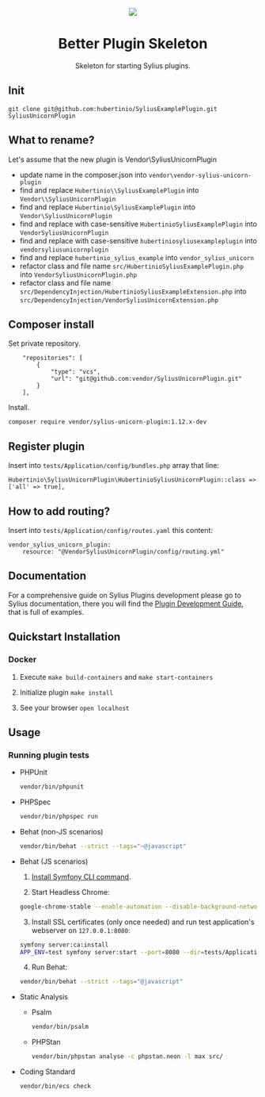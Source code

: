 <p align="center">
    <a href="https://sylius.com" target="_blank">
        <img src="https://demo.sylius.com/assets/shop/img/logo.png" />
    </a>
</p>

<h1 align="center">Better Plugin Skeleton</h1>

<p align="center">Skeleton for starting Sylius plugins.</p>

## Init

```
git clone git@github.com:hubertinio/SyliusExamplePlugin.git SyliusUnicornPlugin
```

## What to rename?

Let's assume that the new plugin is Vendor\SyliusUnicornPlugin

- update name in the composer.json into `vendor\vendor-sylius-unicorn-plugin`
- find and replace `Hubertinio\\SyliusExamplePlugin` into `Vendor\\SyliusUnicornPlugin`
- find and replace `Hubertinio\SyliusExamplePlugin` into `Vendor\SyliusUnicornPlugin`
- find and replace with case-sensitive `HubertinioSyliusExamplePlugin` into `VendorSyliusUnicornPlugin`
- find and replace with case-sensitive `hubertiniosyliusexampleplugin` into `vendorsyliusunicornplugin`
- find and replace `hubertinio_sylius_example` into `vendor_sylius_unicorn`
- refactor class and file name `src/HubertinioSyliusExamplePlugin.php` into `VendorSyliusUnicornPlugin.php` 
- refactor class and file name `src/DependencyInjection/HubertinioSyliusExampleExtension.php` into `src/DependencyInjection/VendorSyliusUnicornExtension.php`


## Composer install

Set private repository.

```
    "repositories": [
        {
            "type": "vcs",
            "url": "git@github.com:vendor/SyliusUnicornPlugin.git"
        }
    ],
```

Install.

```
composer require vendor/sylius-unicorn-plugin:1.12.x-dev
```


## Register plugin

Insert into `tests/Application/config/bundles.php` array that line:

```
Hubertinio\SyliusUnicornPlugin\HubertinioSyliusUnicornPlugin::class => ['all' => true],
```

## How to add routing?

Insert into `tests/Application/config/routes.yaml` this content:

```
vendor_sylius_unicorn_plugin:
    resource: "@VendorSyliusUnicornPlugin/config/routing.yml"
```

## Documentation

For a comprehensive guide on Sylius Plugins development please go to Sylius documentation,
there you will find the <a href="https://docs.sylius.com/en/latest/plugin-development-guide/index.html">Plugin Development Guide</a>, that is full of examples.

## Quickstart Installation

### Docker

1. Execute `make build-containers` and `make start-containers`

2. Initialize plugin `make install`

3. See your browser `open localhost`

## Usage

### Running plugin tests

  - PHPUnit

    ```bash
    vendor/bin/phpunit
    ```

  - PHPSpec

    ```bash
    vendor/bin/phpspec run
    ```

  - Behat (non-JS scenarios)

    ```bash
    vendor/bin/behat --strict --tags="~@javascript"
    ```

  - Behat (JS scenarios)
 
    1. [Install Symfony CLI command](https://symfony.com/download).
 
    2. Start Headless Chrome:
    
      ```bash
      google-chrome-stable --enable-automation --disable-background-networking --no-default-browser-check --no-first-run --disable-popup-blocking --disable-default-apps --allow-insecure-localhost --disable-translate --disable-extensions --no-sandbox --enable-features=Metal --headless --remote-debugging-port=9222 --window-size=2880,1800 --proxy-server='direct://' --proxy-bypass-list='*' http://127.0.0.1
      ```
    
    3. Install SSL certificates (only once needed) and run test application's webserver on `127.0.0.1:8080`:
    
      ```bash
      symfony server:ca:install
      APP_ENV=test symfony server:start --port=8080 --dir=tests/Application/public --daemon
      ```
    
    4. Run Behat:
    
      ```bash
      vendor/bin/behat --strict --tags="@javascript"
      ```
    
  - Static Analysis
  
    - Psalm
    
      ```bash
      vendor/bin/psalm
      ```
      
    - PHPStan
    
      ```bash
      vendor/bin/phpstan analyse -c phpstan.neon -l max src/  
      ```

  - Coding Standard
  
    ```bash
    vendor/bin/ecs check
    ```
